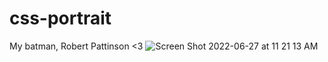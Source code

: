 # css-portrait
My batman, Robert Pattinson <3
![Screen Shot 2022-06-27 at 11 21 13 AM](https://user-images.githubusercontent.com/93988552/175853919-8579c923-659a-42b8-9c62-3e08f6ee3905.png)

